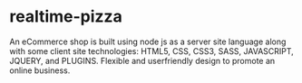 # realtime-pizza
An eCommerce shop is built using node js as a server site language along with some client site technologies: HTML5, CSS, CSS3, SASS, JAVASCRIPT, JQUERY, and PLUGINS. Flexible and userfriendly design to promote an online business. 
